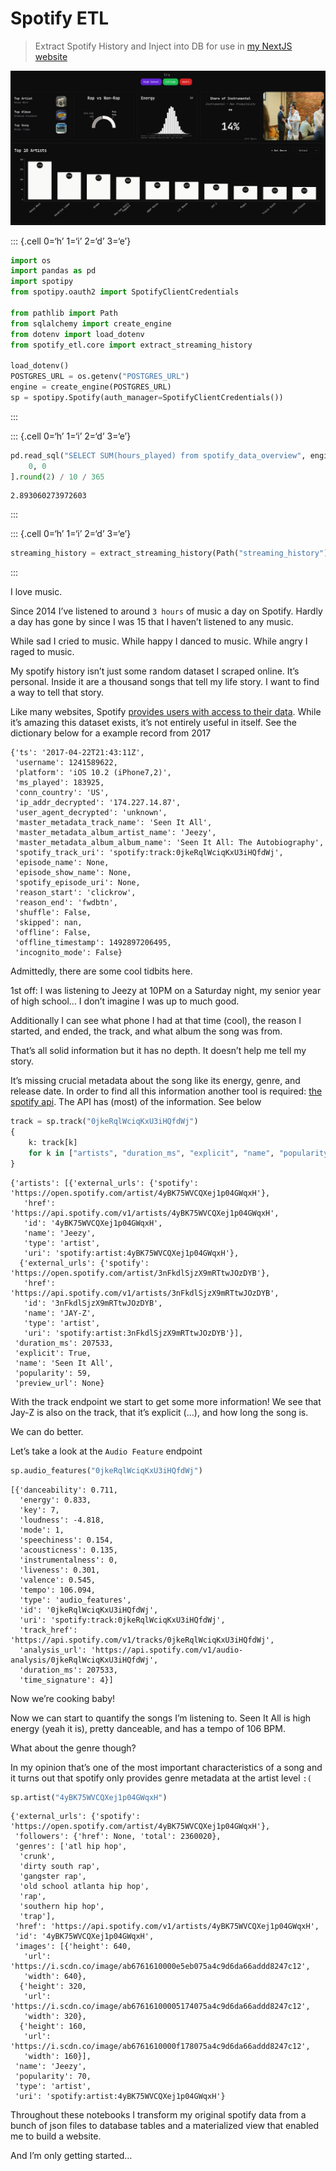 # Spotify ETL

> Extract Spotify History and Inject into DB for use in [my NextJS
> website](https://spotify-dashboard-sandy.vercel.app/)

![spotify history dashboard](images/spotify-history.png)

::: {.cell 0=‘h’ 1=‘i’ 2=‘d’ 3=‘e’}

``` python
import os
import pandas as pd
import spotipy
from spotipy.oauth2 import SpotifyClientCredentials

from pathlib import Path
from sqlalchemy import create_engine
from dotenv import load_dotenv
from spotify_etl.core import extract_streaming_history

load_dotenv()
POSTGRES_URL = os.getenv("POSTGRES_URL")
engine = create_engine(POSTGRES_URL)
sp = spotipy.Spotify(auth_manager=SpotifyClientCredentials())
```

:::

::: {.cell 0=‘h’ 1=‘i’ 2=‘d’ 3=‘e’}

``` python
pd.read_sql("SELECT SUM(hours_played) from spotify_data_overview", engine).iloc[
    0, 0
].round(2) / 10 / 365
```

<div class="cell-output cell-output-display">

    2.893060273972603

</div>

:::

::: {.cell 0=‘h’ 1=‘i’ 2=‘d’ 3=‘e’}

``` python
streaming_history = extract_streaming_history(Path("streaming_history"))
```

:::

I love music.

Since 2014 I’ve listened to around `3 hours` of music a day on Spotify.
Hardly a day has gone by since I was 15 that I haven’t listened to any
music.

While sad I cried to music. While happy I danced to music. While angry I
raged to music.

My spotify history isn’t just some random dataset I scraped online. It’s
personal. Inside it are a thousand songs that tell my life story. I want
to find a way to tell that story.

Like many websites, Spotify [provides users with access to their
data](https://support.spotify.com/us/article/data-rights-and-privacy-settings/?ref=related).
While it’s amazing this dataset exists, it’s not entirely useful in
itself. See the dictionary below for a example record from 2017 <br>

    {'ts': '2017-04-22T21:43:11Z',
     'username': 1241589622,
     'platform': 'iOS 10.2 (iPhone7,2)',
     'ms_played': 183925,
     'conn_country': 'US',
     'ip_addr_decrypted': '174.227.14.87',
     'user_agent_decrypted': 'unknown',
     'master_metadata_track_name': 'Seen It All',
     'master_metadata_album_artist_name': 'Jeezy',
     'master_metadata_album_album_name': 'Seen It All: The Autobiography',
     'spotify_track_uri': 'spotify:track:0jkeRqlWciqKxU3iHQfdWj',
     'episode_name': None,
     'episode_show_name': None,
     'spotify_episode_uri': None,
     'reason_start': 'clickrow',
     'reason_end': 'fwdbtn',
     'shuffle': False,
     'skipped': nan,
     'offline': False,
     'offline_timestamp': 1492897206495,
     'incognito_mode': False}

Admittedly, there are some cool tidbits here.

1st off: I was listening to Jeezy at 10PM on a Saturday night, my senior
year of high school… I don’t imagine I was up to much good.

Additionally I can see what phone I had at that time (cool), the reason
I started, and ended, the track, and what album the song was from.

That’s all solid information but it has no depth. It doesn’t help me
tell my story.

It’s missing crucial metadata about the song like its energy, genre, and
release date. In order to find all this information another tool is
required: [the spotify
api](https://developer.spotify.com/documentation/web-api/reference/get-track).
The API has (most) of the information. See below <br>

``` python
track = sp.track("0jkeRqlWciqKxU3iHQfdWj")
{
    k: track[k]
    for k in ["artists", "duration_ms", "explicit", "name", "popularity", "preview_url"]
}
```

    {'artists': [{'external_urls': {'spotify': 'https://open.spotify.com/artist/4yBK75WVCQXej1p04GWqxH'},
       'href': 'https://api.spotify.com/v1/artists/4yBK75WVCQXej1p04GWqxH',
       'id': '4yBK75WVCQXej1p04GWqxH',
       'name': 'Jeezy',
       'type': 'artist',
       'uri': 'spotify:artist:4yBK75WVCQXej1p04GWqxH'},
      {'external_urls': {'spotify': 'https://open.spotify.com/artist/3nFkdlSjzX9mRTtwJOzDYB'},
       'href': 'https://api.spotify.com/v1/artists/3nFkdlSjzX9mRTtwJOzDYB',
       'id': '3nFkdlSjzX9mRTtwJOzDYB',
       'name': 'JAY-Z',
       'type': 'artist',
       'uri': 'spotify:artist:3nFkdlSjzX9mRTtwJOzDYB'}],
     'duration_ms': 207533,
     'explicit': True,
     'name': 'Seen It All',
     'popularity': 59,
     'preview_url': None}

With the track endpoint we start to get some more information! We see
that Jay-Z is also on the track, that it’s explicit (…), and how long
the song is.

We can do better.

Let’s take a look at the `Audio Feature` endpoint

``` python
sp.audio_features("0jkeRqlWciqKxU3iHQfdWj")
```

    [{'danceability': 0.711,
      'energy': 0.833,
      'key': 7,
      'loudness': -4.818,
      'mode': 1,
      'speechiness': 0.154,
      'acousticness': 0.135,
      'instrumentalness': 0,
      'liveness': 0.301,
      'valence': 0.545,
      'tempo': 106.094,
      'type': 'audio_features',
      'id': '0jkeRqlWciqKxU3iHQfdWj',
      'uri': 'spotify:track:0jkeRqlWciqKxU3iHQfdWj',
      'track_href': 'https://api.spotify.com/v1/tracks/0jkeRqlWciqKxU3iHQfdWj',
      'analysis_url': 'https://api.spotify.com/v1/audio-analysis/0jkeRqlWciqKxU3iHQfdWj',
      'duration_ms': 207533,
      'time_signature': 4}]

Now we’re cooking baby!

Now we can start to quantify the songs I’m listening to. Seen It All is
high energy (yeah it is), pretty danceable, and has a tempo of 106 BPM.

What about the genre though?

In my opinion that’s one of the most important characteristics of a song
and it turns out that spotify only provides genre metadata at the artist
level `:(`

``` python
sp.artist("4yBK75WVCQXej1p04GWqxH")
```

    {'external_urls': {'spotify': 'https://open.spotify.com/artist/4yBK75WVCQXej1p04GWqxH'},
     'followers': {'href': None, 'total': 2360020},
     'genres': ['atl hip hop',
      'crunk',
      'dirty south rap',
      'gangster rap',
      'old school atlanta hip hop',
      'rap',
      'southern hip hop',
      'trap'],
     'href': 'https://api.spotify.com/v1/artists/4yBK75WVCQXej1p04GWqxH',
     'id': '4yBK75WVCQXej1p04GWqxH',
     'images': [{'height': 640,
       'url': 'https://i.scdn.co/image/ab6761610000e5eb075a4c9d6da66addd8247c12',
       'width': 640},
      {'height': 320,
       'url': 'https://i.scdn.co/image/ab67616100005174075a4c9d6da66addd8247c12',
       'width': 320},
      {'height': 160,
       'url': 'https://i.scdn.co/image/ab6761610000f178075a4c9d6da66addd8247c12',
       'width': 160}],
     'name': 'Jeezy',
     'popularity': 70,
     'type': 'artist',
     'uri': 'spotify:artist:4yBK75WVCQXej1p04GWqxH'}

Throughout these notebooks I transform my original spotify data from a
bunch of json files to database tables and a materialized view that
enabled me to build a website.

And I’m only getting started…
